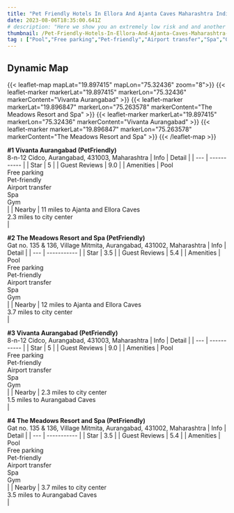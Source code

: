 ```yaml
---
title: "Pet Friendly Hotels In Ellora And Ajanta Caves Maharashtra India"
date: 2023-08-06T18:35:00.641Z
# description: "Here we show you an extremely low risk and and another medium risk approach to earn passive income "
thumbnail: /Pet-Friendly-Hotels-In-Ellora-And-Ajanta-Caves-Maharashtra-India.png
tag : ["Pool","Free parking","Pet-friendly","Airport transfer","Spa","Gym"]
---
```


## Dynamic Map
{{< leaflet-map  mapLat="19.897415" mapLon="75.32436" zoom="8">}}
    {{< leaflet-marker markerLat="19.897415" markerLon="75.32436" markerContent="Vivanta Aurangabad" >}}
    {{< leaflet-marker markerLat="19.896847" markerLon="75.263578" markerContent="The Meadows Resort and Spa" >}}
    {{< leaflet-marker markerLat="19.897415" markerLon="75.32436" markerContent="Vivanta Aurangabad" >}}
    {{< leaflet-marker markerLat="19.896847" markerLon="75.263578" markerContent="The Meadows Resort and Spa" >}}
{{< /leaflet-map >}}


**#1 Vivanta Aurangabad (PetFriendly)**<br>8-n-12 Cidco, Aurangabad, 431003, Maharashtra
| Info | Detail |
| --- | ----------- |
| Star | 5 |
| Guest Reviews | 9.0 |
| Amenities | Pool<br>Free parking<br>Pet-friendly<br>Airport transfer<br>Spa<br>Gym<br> |
| Nearby | 11 miles to Ajanta and Ellora Caves<br>2.3 miles to city center<br> |

**#2 The Meadows Resort and Spa (PetFriendly)**<br>Gat no. 135 & 136, Village Mitmita, Aurangabad, 431002, Maharashtra
| Info | Detail |
| --- | ----------- |
| Star | 3.5 |
| Guest Reviews | 5.4 |
| Amenities | Pool<br>Free parking<br>Pet-friendly<br>Airport transfer<br>Spa<br>Gym<br> |
| Nearby | 12 miles to Ajanta and Ellora Caves<br>3.7 miles to city center<br> |

**#3 Vivanta Aurangabad (PetFriendly)**<br>8-n-12 Cidco, Aurangabad, 431003, Maharashtra
| Info | Detail |
| --- | ----------- |
| Star | 5 |
| Guest Reviews | 9.0 |
| Amenities | Pool<br>Free parking<br>Pet-friendly<br>Airport transfer<br>Spa<br>Gym<br> |
| Nearby | 2.3 miles to city center<br>1.5 miles to Aurangabad Caves<br> |

**#4 The Meadows Resort and Spa (PetFriendly)**<br>Gat no. 135 & 136, Village Mitmita, Aurangabad, 431002, Maharashtra
| Info | Detail |
| --- | ----------- |
| Star | 3.5 |
| Guest Reviews | 5.4 |
| Amenities | Pool<br>Free parking<br>Pet-friendly<br>Airport transfer<br>Spa<br>Gym<br> |
| Nearby | 3.7 miles to city center<br>3.5 miles to Aurangabad Caves<br> |

